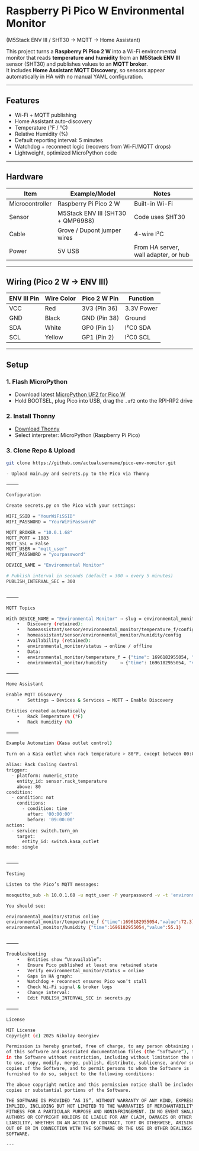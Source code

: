 # Raspberry Pi Pico W Environmental Monitor  
(M5Stack ENV III / SHT30 → MQTT → Home Assistant)

This project turns a **Raspberry Pi Pico 2 W** into a Wi-Fi environmental monitor that reads **temperature and humidity** from an **M5Stack ENV III** sensor (SHT30) and publishes values to an **MQTT broker**.  
It includes **Home Assistant MQTT Discovery**, so sensors appear automatically in HA with no manual YAML configuration.

---

## Features
- Wi-Fi + MQTT publishing
- Home Assistant auto-discovery
- Temperature (°F / °C)
- Relative Humidity (%)
- Default reporting interval: 5 minutes
- Watchdog + reconnect logic (recovers from Wi-Fi/MQTT drops)
- Lightweight, optimized MicroPython code

---

## Hardware

| Item                         | Example/Model | Notes                          |
|------------------------------|---------------|--------------------------------|
| Microcontroller              | Raspberry Pi Pico 2 W | Built-in Wi-Fi |
| Sensor                       | M5Stack ENV III (SHT30 + QMP6988) | Code uses SHT30 |
| Cable                        | Grove / Dupont jumper wires | 4-wire I²C |
| Power                        | 5V USB | From HA server, wall adapter, or hub |

---

## Wiring (Pico 2 W → ENV III)

| ENV III Pin | Wire Color | Pico 2 W Pin | Function |
|-------------|------------|--------------|----------|
| VCC         | Red        | 3V3 (Pin 36) | 3.3V Power |
| GND         | Black      | GND (Pin 38) | Ground |
| SDA         | White      | GP0 (Pin 1)  | I²C0 SDA |
| SCL         | Yellow     | GP1 (Pin 2)  | I²C0 SCL |

---

## Setup

### 1. Flash MicroPython
- Download latest [MicroPython UF2 for Pico W](https://micropython.org/download/rp2-pico-w/)
- Hold BOOTSEL, plug Pico into USB, drag the `.uf2` onto the RPI-RP2 drive

### 2. Install Thonny
- [Download Thonny](https://thonny.org/)  
- Select interpreter: MicroPython (Raspberry Pi Pico)

### 3. Clone Repo & Upload
```bash
git clone https://github.com/actualusername/pico-env-monitor.git

- Upload main.py and secrets.py to the Pico via Thonny

⸻

Configuration

Create secrets.py on the Pico with your settings:

WIFI_SSID = "YourWiFiSSID"
WIFI_PASSWORD = "YourWiFiPassword"

MQTT_BROKER = "10.0.1.68"
MQTT_PORT = 1883
MQTT_SSL = False
MQTT_USER = "mqtt_user"
MQTT_PASSWORD = "yourpassword"

DEVICE_NAME = "Environmental Monitor"

# Publish interval in seconds (default = 300 → every 5 minutes)
PUBLISH_INTERVAL_SEC = 300


⸻

MQTT Topics

With DEVICE_NAME = "Environmental Monitor" → slug = environmental_monitor
	•	Discovery (retained):
	•	homeassistant/sensor/environmental_monitor/temperature_f/config
	•	homeassistant/sensor/environmental_monitor/humidity/config
	•	Availability (retained):
	•	environmental_monitor/status → online / offline
	•	Data:
	•	environmental_monitor/temperature_f → {"time": 1696182955054, "value": 72.3}
	•	environmental_monitor/humidity     → {"time": 1696182955054, "value": 55.1}

⸻

Home Assistant

Enable MQTT Discovery
	•	Settings → Devices & Services → MQTT → Enable Discovery

Entities created automatically
	•	Rack Temperature (°F)
	•	Rack Humidity (%)

⸻

Example Automation (Kasa outlet control)

Turn on a Kasa outlet when rack temperature > 80°F, except between 00:00–09:00.

alias: Rack Cooling Control
trigger:
  - platform: numeric_state
    entity_id: sensor.rack_temperature
    above: 80
condition:
  - condition: not
    conditions:
      - condition: time
        after: '00:00:00'
        before: '09:00:00'
action:
  - service: switch.turn_on
    target:
      entity_id: switch.kasa_outlet
mode: single


⸻

Testing

Listen to the Pico’s MQTT messages:

mosquitto_sub -h 10.0.1.68 -u mqtt_user -P yourpassword -v -t 'environmental_monitor/#'

You should see:

environmental_monitor/status online
environmental_monitor/temperature_f {"time":1696182955054,"value":72.3}
environmental_monitor/humidity {"time":1696182955054,"value":55.1}


⸻

Troubleshooting
	•	Entities show “Unavailable”:
	•	Ensure Pico published at least one retained state
	•	Verify environmental_monitor/status = online
	•	Gaps in HA graph:
	•	Watchdog + reconnect ensures Pico won’t stall
	•	Check Wi-Fi signal & broker logs
	•	Change interval:
	•	Edit PUBLISH_INTERVAL_SEC in secrets.py

⸻

License

MIT License
Copyright (c) 2025 Nikolay Georgiev

Permission is hereby granted, free of charge, to any person obtaining a copy
of this software and associated documentation files (the “Software”), to deal
in the Software without restriction, including without limitation the rights
to use, copy, modify, merge, publish, distribute, sublicense, and/or sell
copies of the Software, and to permit persons to whom the Software is
furnished to do so, subject to the following conditions:

The above copyright notice and this permission notice shall be included in all
copies or substantial portions of the Software.

THE SOFTWARE IS PROVIDED “AS IS”, WITHOUT WARRANTY OF ANY KIND, EXPRESS OR
IMPLIED, INCLUDING BUT NOT LIMITED TO THE WARRANTIES OF MERCHANTABILITY,
FITNESS FOR A PARTICULAR PURPOSE AND NONINFRINGEMENT. IN NO EVENT SHALL THE
AUTHORS OR COPYRIGHT HOLDERS BE LIABLE FOR ANY CLAIM, DAMAGES OR OTHER
LIABILITY, WHETHER IN AN ACTION OF CONTRACT, TORT OR OTHERWISE, ARISING FROM,
OUT OF OR IN CONNECTION WITH THE SOFTWARE OR THE USE OR OTHER DEALINGS IN THE
SOFTWARE.

---